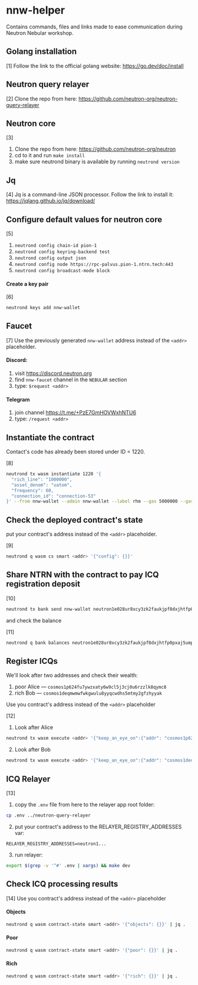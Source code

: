 # nnw-helper

Contains commands, files and links made to ease communication during Neutron Nebular workshop.

## Golang installation

[1] Follow the link to the official golang website: https://go.dev/doc/install

## Neutron query relayer

[2] Clone the repo from here: https://github.com/neutron-org/neutron-query-relayer

## Neutron core

[3]
1. Clone the repo from here: https://github.com/neutron-org/neutron
2. cd to it and run `make install`
3. make sure neutrond binary is available by running `neutrond version`

## Jq

[4]
Jq is a command-line JSON processor. Follow the link to install it: https://jqlang.github.io/jq/download/

## Configure default values for neutron core

[5]
1. `neutrond config chain-id pion-1`
2. `neutrond config keyring-backend test`
3. `neutrond config output json`
4. `neutrond config node https://rpc-palvus.pion-1.ntrn.tech:443`
5. `neutrond config broadcast-mode block`

#### Create a key pair

[6]
```sh
neutrond keys add nnw-wallet
```

## Faucet

[7]
Use the previously generated `nnw-wallet` address instead of the `<addr>` placeholder.

#### Discord:

1. visit https://discord.neutron.org
2. find `nnw-faucet` channel in the `NEBULAR` section
3. type: `$request <addr>`

#### Telegram

1. join channel https://t.me/+PzE7GmHOVWxhNTU6
2. type: `/request <addr>`

## Instantiate the contract

Contact's code has already been stored under ID = 1220.

[8]
```sh
neutrond tx wasm instantiate 1220 '{
  "rich_line": "1000000",
  "asset_denom": "uatom",
  "frequency": 60,
  "connection_id": "connection-53"
}' --from nnw-wallet --admin nnw-wallet --label rhm --gas 5000000 --gas-prices 0.025untrn | jq .
```

## Check the deployed contract's state

put your contract's address instead of the `<addr>` placeholder.

[9]
```sh
neutrond q wasm cs smart <addr> '{"config": {}}'
```

## Share NTRN with the contract to pay ICQ registration deposit

[10]
```sh
neutrond tx bank send nnw-wallet neutron1e028ur8xcy3zk2faukjpf8dxjhtfp0pxaj5umpfm899tadl5cvrqnqupwc 2000000untrn | jq .
```

and check the balance

[11]
```sh
neutrond q bank balances neutron1e028ur8xcy3zk2faukjpf8dxjhtfp0pxaj5umpfm899tadl5cvrqnqupwc | jq .
```

## Register ICQs

We'll look after two addresses and check their wealth:

1. poor Alice — `cosmos1p624fu7ywzxaty6w9cl5j3cj0u6rzzlk8qymc8`
2. rich Bob — `cosmos1deqmwmwfwkgwulu8yyqcwdhs5mtmy2gfzhyyak`

Use you contract's address instead of the `<addr>` placeholder

[12]
1. Look after Alice

```sh
neutrond tx wasm execute <addr> '{"keep_an_eye_on":{"addr": "cosmos1p624fu7ywzxaty6w9cl5j3cj0u6rzzlk8qymc8"}}' --from nnw-wallet --gas 5000000 --gas-prices 0.025untrn | jq .
```

2. Look after Bob

```sh
neutrond tx wasm execute <addr> '{"keep_an_eye_on":{"addr": "cosmos1deqmwmwfwkgwulu8yyqcwdhs5mtmy2gfzhyyak"}}' --from nnw-wallet --gas 5000000 --gas-prices 0.025untrn | jq .
```

## ICQ Relayer

[13]
1. copy the `.env` file from here to the relayer app root folder:

```sh
cp .env ../neutron-query-relayer
```

2. put your contract's address to the RELAYER_REGISTRY_ADDRESSES var:

```
RELAYER_REGISTRY_ADDRESSES=neutron1...
```

3. run relayer:

```sh
export $(grep -v '^#' .env | xargs) && make dev
```

## Check ICQ processing results

[14]
Use you contract's address instead of the `<addr>` placeholder

#### Objects

```sh
neutrond q wasm contract-state smart <addr> '{"objects": {}}' | jq .
```

#### Poor

```sh
neutrond q wasm contract-state smart <addr> '{"poor": {}}' | jq .
```

#### Rich

```sh
neutrond q wasm contract-state smart <addr> '{"rich": {}}' | jq .
```